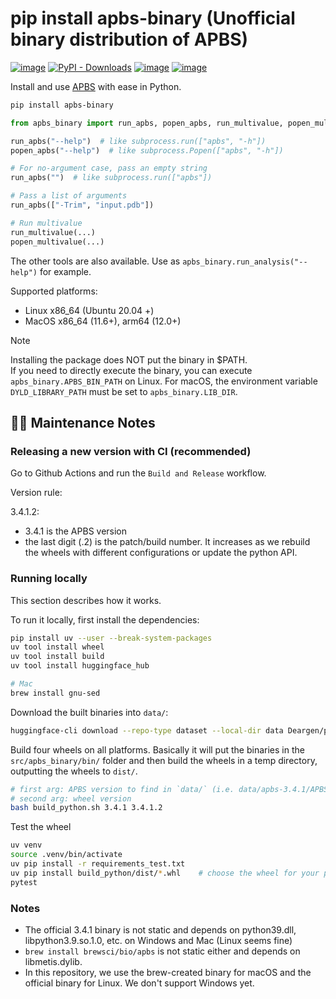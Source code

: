 # pip install apbs-binary (Unofficial binary distribution of APBS)

[![image](https://img.shields.io/pypi/v/apbs-binary.svg)](https://pypi.python.org/pypi/apbs-binary)
[![PyPI - Downloads](https://img.shields.io/pypi/dm/apbs-binary)](https://pypistats.org/packages/apbs-binary)
[![image](https://img.shields.io/pypi/l/apbs-binary.svg)](https://pypi.python.org/pypi/apbs-binary)
[![image](https://img.shields.io/pypi/pyversions/apbs-binary.svg)](https://pypi.python.org/pypi/apbs-binary)


Install and use [APBS](https://github.com/Electrostatics/apbs) with ease in Python.

```bash
pip install apbs-binary
```

```python
from apbs_binary import run_apbs, popen_apbs, run_multivalue, popen_multivalue

run_apbs("--help")  # like subprocess.run(["apbs", "-h"])
popen_apbs("--help")  # like subprocess.Popen(["apbs", "-h"])

# For no-argument case, pass an empty string
run_apbs("")  # like subprocess.run(["apbs"])

# Pass a list of arguments
run_apbs(["-Trim", "input.pdb"])

# Run multivalue
run_multivalue(...)
popen_multivalue(...)
```

The other tools are also available. Use as `apbs_binary.run_analysis("--help")` for example.

Supported platforms:

- Linux x86_64 (Ubuntu 20.04 +)
- MacOS x86_64 (11.6+), arm64 (12.0+)

> [!NOTE]
> Installing the package does NOT put the binary in $PATH.  
> If you need to directly execute the binary, you can execute `apbs_binary.APBS_BIN_PATH` on Linux.
> For macOS, the environment variable `DYLD_LIBRARY_PATH` must be set to `apbs_binary.LIB_DIR`.

## 👨‍💻️ Maintenance Notes

### Releasing a new version with CI (recommended)

Go to Github Actions and run the `Build and Release` workflow.

Version rule:

3.4.1.2:

- 3.4.1 is the APBS version
- the last digit (.2) is the patch/build number. It increases as we rebuild the wheels with different configurations or update the python API.


### Running locally

This section describes how it works.

To run it locally, first install the dependencies:

```bash
pip install uv --user --break-system-packages
uv tool install wheel
uv tool install build
uv tool install huggingface_hub

# Mac
brew install gnu-sed
```

Download the built binaries into `data/`:

```bash
huggingface-cli download --repo-type dataset --local-dir data Deargen/py-apbs-binary
```

Build four wheels on all platforms. Basically it will put the binaries in the `src/apbs_binary/bin/` folder and then build the wheels in a temp directory, outputting the wheels to `dist/`.

```bash
# first arg: APBS version to find in `data/` (i.e. data/apbs-3.4.1/APBS-3.4.1.Linux)
# second arg: wheel version
bash build_python.sh 3.4.1 3.4.1.2
```

Test the wheel

```bash
uv venv
source .venv/bin/activate
uv pip install -r requirements_test.txt
uv pip install build_python/dist/*.whl    # choose the wheel for your platform only.
pytest
```

### Notes

- The official 3.4.1 binary is not static and depends on python39.dll, libpython3.9.so.1.0, etc. on Windows and Mac (Linux seems fine)
- `brew install brewsci/bio/apbs` is not static either and depends on libmetis.dylib.
- In this repository, we use the brew-created binary for macOS and the official binary for Linux. We don't support Windows yet.
